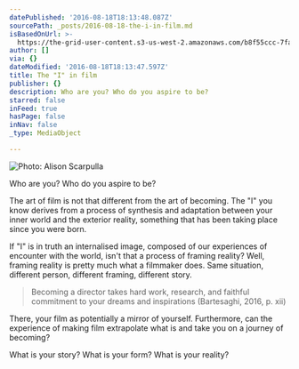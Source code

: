 ```yaml
---
datePublished: '2016-08-18T18:13:48.087Z'
sourcePath: _posts/2016-08-18-the-i-in-film.md
isBasedOnUrl: >-
  https://the-grid-user-content.s3-us-west-2.amazonaws.com/b8f55ccc-7fae-4f9b-9470-e7b5906935d5.png
author: []
via: {}
dateModified: '2016-08-18T18:13:47.597Z'
title: The "I" in film
publisher: {}
description: Who are you? Who do you aspire to be?
starred: false
inFeed: true
hasPage: false
inNav: false
_type: MediaObject

---
```

![Photo: Alison Scarpulla](https://the-grid-user-content.s3-us-west-2.amazonaws.com/b8f55ccc-7fae-4f9b-9470-e7b5906935d5.png)

Who are you? Who do you aspire to be?

The art of film is not that different from the art of becoming. The "I" you know derives from a process of synthesis and adaptation between your inner world and the exterior reality, something that has been taking place since you were born.

If "I" is in truth an internalised image, composed of our experiences of encounter with the world, isn't that a process of framing reality? Well, framing reality is pretty much what a filmmaker does. Same situation, different person, different framing, different story.

> Becoming a director takes hard work, research, and faithful commitment to your dreams and inspirations (Bartesaghi, 2016, p. xii)

There, your film as potentially a mirror of yourself. Furthermore, can the experience of making film extrapolate what is and take you on a journey of becoming?

What is your story? What is your form? What is your reality?